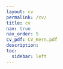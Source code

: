 ```yaml
---
layout: cv
permalink: /cv/
title: cv
nav: true
nav_order: 5
cv_pdf: CV_Kern.pdf
description: 
toc:
  sidebar: left
---
```

